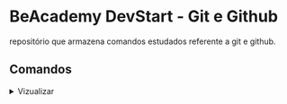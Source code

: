 # BeAcademy DevStart - Git e Github 

repositório que armazena comandos estudados referente a git e github.


## Comandos
<details><summary>Vizualizar</summary>

- `git init`:
    - inicia um repositório Git vazio no projeto selecionado;
- `git add`:
    - adiciona os documentos ao próximo commit;
- `git commit`: 
    - salva as atualizações dos documentos adicionados pelo git add;
    - usa-se com -m "", para adicionar alguma mensagem que acompanhe o commit.
- `git branch`: 
    - é uma ramificação do sistema; 
    - demonstra as branches disponiveis;
    - Ao colocar o nome após o comando, cria uma branch nova; 
- `git branch` -d "":
    - deleta uma branch;
- `git checkout`:
    - Ao colocar o nome de uma branch após o comando, troca-se de branch;
    - Pode-se dar o shortcut -b para criar uma branch e trocar para ela;
- `git stash`:
    - reserva as alterações de uma branch sem precisar commitar;
- `git status`:
    - informa o status do projeto, monstrando os documentos alterados que não foram adicionados, os adicionados que não foram commitados e os commitados que não foram enviados ao repositorio remoto.
- `git rm`:
    - remove os arquivos da fila de commit.
- `git log`:
    - mostra o historico dos commits, com os codigos e mensagens;
- `git merge`:
    - faz a fusão entre duas branches;
- `git push`:
    - envia os commits/projeto ao repositório remoto.
- `git pull`:
    recebe os commits/projeto do repositórios remoto.
- `git clone` "":
    clona o repositório informado para sua pasta.
- `git revert`:
    - reverte o último commit;
</details>